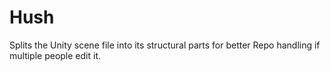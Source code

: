 # Hush
 Splits the Unity scene file into its structural parts for better Repo handling if multiple people edit it.
